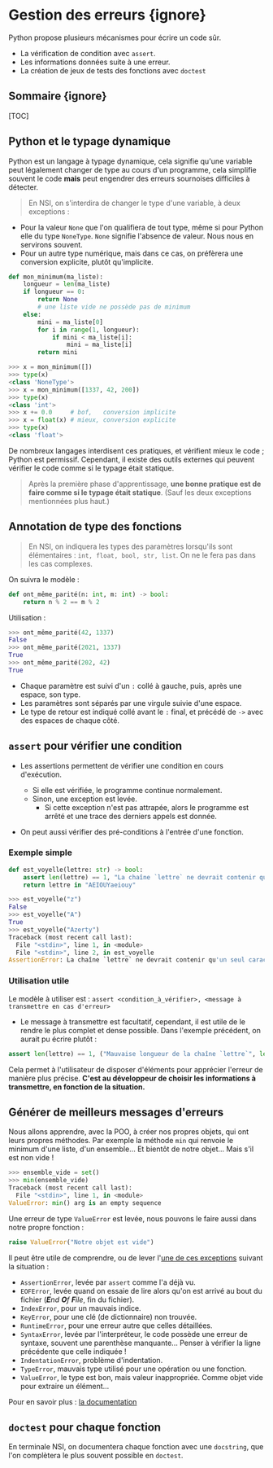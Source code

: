 # Gestion des erreurs {ignore}

Python propose plusieurs mécanismes pour écrire un code sûr.
* La vérification de condition avec `assert`.
* Les informations données suite à une erreur.
* La création de jeux de tests des fonctions avec `doctest`

## Sommaire {ignore}

[TOC]

## Python et le typage dynamique

Python est un langage à typage dynamique, cela signifie qu'une variable peut légalement changer de type au cours d'un programme, cela simplifie souvent le code **mais** peut engendrer des erreurs sournoises difficiles à détecter.

> En NSI, on s'interdira de changer le type d'une variable, à deux exceptions :
* Pour la valeur `None` que l'on qualifiera de tout type, même si pour Python elle du type `NoneType`. `None` signifie l'absence de valeur. Nous nous en servirons souvent.
* Pour un autre type numérique, mais dans ce cas, on préfèrera une conversion explicite, plutôt qu'implicite.

```python
def mon_minimum(ma_liste):
    longueur = len(ma_liste)
    if longueur == 0:
        return None
        # une liste vide ne possède pas de minimum
    else:
        mini = ma_liste[0]
        for i in range(1, longueur):
            if mini < ma_liste[i]:
                mini = ma_liste[i]
        return mini
```

```python
>>> x = mon_minimum([])
>>> type(x)
<class 'NoneType'>
>>> x = mon_minimum([1337, 42, 200])
>>> type(x)
<class 'int'>
>>> x += 0.0     # bof,   conversion implicite
>>> x = float(x) # mieux, conversion explicite
>>> type(x)
<class 'float'>
```

De nombreux langages interdisent ces pratiques, et vérifient mieux le code ; Python est permissif. Cependant, il existe des outils externes qui peuvent vérifier le code comme si le typage était statique. 
> Après la première phase d'apprentissage, **une bonne pratique est de faire comme si le typage était statique**. (Sauf les deux exceptions mentionnées plus haut.)


## Annotation de type des fonctions

> En NSI, on indiquera les types des paramètres lorsqu'ils sont élémentaires : `int, float, bool, str, list`. On ne le fera pas dans les cas complexes.

On suivra le modèle :

```python
def ont_même_parité(n: int, m: int) -> bool:
    return n % 2 == m % 2
```

Utilisation :
```python
>>> ont_même_parité(42, 1337)
False
>>> ont_même_parité(2021, 1337)
True
>>> ont_même_parité(202, 42)
True
```

* Chaque paramètre est suivi d'un `:` collé à gauche, puis, après une espace, son type.
* Les paramètres sont séparés par une virgule suivie d'une espace.
* Le type de retour est indiqué collé avant le `:` final, et précédé de `->` avec des espaces de chaque côté.

## `assert` pour vérifier une condition

* Les assertions permettent de vérifier une condition en cours d'exécution.
    * Si elle est vérifiée, le programme continue normalement.
    * Sinon, une exception est levée.
        * Si cette exception n'est pas attrapée, alors le programme est arrêté et une trace des derniers appels est donnée.

* On peut aussi vérifier des pré-conditions à l'entrée d'une fonction.

### Exemple simple

```python
def est_voyelle(lettre: str) -> bool:
    assert len(lettre) == 1, "La chaîne `lettre` ne devrait contenir qu'un seul caractère"
    return lettre in "AEIOUYaeiouy"
```

```python
>>> est_voyelle("z")
False
>>> est_voyelle("A")
True
>>> est_voyelle("Azerty")
Traceback (most recent call last):
  File "<stdin>", line 1, in <module>
  File "<stdin>", line 2, in est_voyelle
AssertionError: La chaîne `lettre` ne devrait contenir qu'un seul caractère
```

### Utilisation utile

Le modèle à utiliser est :
`assert <condition_à_vérifier>, <message à transmettre en cas d'erreur>`

* Le message à transmettre est facultatif, cependant, il est utile de le rendre le plus complet et dense possible. Dans l'exemple précédent, on aurait pu écrire plutôt :

```python
assert len(lettre) == 1, ("Mauvaise longueur de la chaîne `lettre`", len(lettre), lettre)
```

Cela permet à l'utilisateur de disposer d'éléments pour apprécier l'erreur de manière plus précise. **C'est au développeur de choisir les informations à transmettre, en fonction de la situation.**

## Générer de meilleurs messages d'erreurs

Nous allons apprendre, avec la POO, à créer nos propres objets, qui ont leurs propres méthodes. Par exemple la méthode `min` qui renvoie le minimum d'une liste, d'un ensemble... Et bientôt de notre objet... Mais s'il est non vide !

```python
>>> ensemble_vide = set()
>>> min(ensemble_vide)
Traceback (most recent call last):
  File "<stdin>", line 1, in <module>
ValueError: min() arg is an empty sequence
```

Une erreur de type `ValueError` est levée, nous pouvons le faire aussi dans notre propre fonction :

```python
raise ValueError("Notre objet est vide")
```

Il peut être utile de comprendre, ou de lever l'[une de ces exceptions](https://docs.python.org/fr/3/library/exceptions.html#bltin-exceptions) suivant la situation :
* `AssertionError`, levée par `assert` comme l'a déjà vu.
* `EOFError`, levée quand on essaie de lire alors qu'on est arrivé au bout du fichier (_**E**nd **O**f **F**ile_, fin du fichier).
* `IndexError`, pour un mauvais indice.
* `KeyError`, pour une clé (de dictionnaire) non trouvée.
* `RuntimeError`, pour une erreur autre que celles détaillées.
* `SyntaxError`, levée par l'interpréteur, le code possède une erreur de syntaxe, souvent une parenthèse manquante... Penser à vérifier la ligne précédente que celle indiquée !
* `IndentationError`, problème d'indentation.
* `TypeError`, mauvais type utilisé pour une opération ou une fonction.
* `ValueError`, le type est bon, mais valeur inappropriée. Comme objet vide pour extraire un élément...


Pour en savoir plus : [la documentation](https://docs.python.org/fr/3/tutorial/errors.html)

## `doctest` pour chaque fonction

En terminale NSI, on documentera chaque fonction avec une `docstring`, que l'on complètera le plus souvent possible en `doctest`.